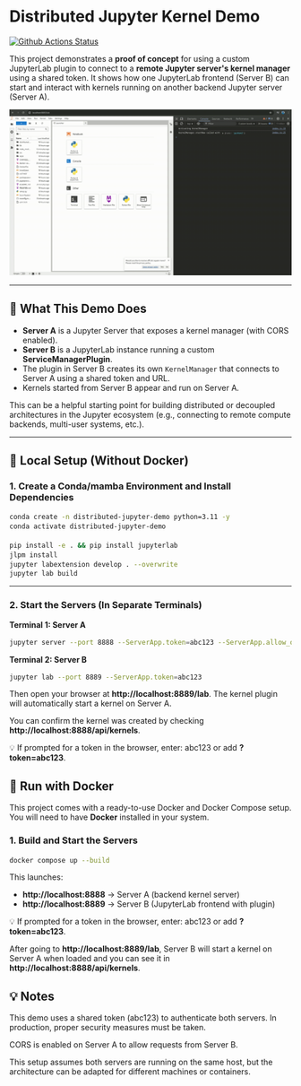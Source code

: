 # Distributed Jupyter Kernel Demo

[![Github Actions Status](https://github.com/QuantStack/distributed-jupyter-demo/workflows/Build/badge.svg)](https://github.com/QuantStack/distributed-jupyter-demo/actions/workflows/build.yml)

This project demonstrates a **proof of concept** for using a custom JupyterLab plugin to connect to a **remote Jupyter server's kernel manager** using a shared token. It shows how one JupyterLab frontend (Server B) can start and interact with kernels running on another backend Jupyter server (Server A).

![Demo](demo.gif)

---

## 🧩 What This Demo Does

- **Server A** is a Jupyter Server that exposes a kernel manager (with CORS enabled).
- **Server B** is a JupyterLab instance running a custom **ServiceManagerPlugin**.
- The plugin in Server B creates its own `KernelManager` that connects to Server A using a shared token and URL.
- Kernels started from Server B appear and run on Server A.

This can be a helpful starting point for building distributed or decoupled architectures in the Jupyter ecosystem (e.g., connecting to remote compute backends, multi-user systems, etc.).

---

## 🔧 Local Setup (Without Docker)

### 1. Create a Conda/mamba Environment and Install Dependencies

```bash
conda create -n distributed-jupyter-demo python=3.11 -y
conda activate distributed-jupyter-demo

pip install -e . && pip install jupyterlab
jlpm install
jupyter labextension develop . --overwrite
jupyter lab build

```

---

### 2. Start the Servers (In Separate Terminals)

**Terminal 1: Server A**

```bash
jupyter server --port 8888 --ServerApp.token=abc123 --ServerApp.allow_origin='http://localhost:8889'
```

**Terminal 2: Server B**

```bash
jupyter lab --port 8889 --ServerApp.token=abc123
```

Then open your browser at **http://localhost:8889/lab**. The kernel plugin will automatically start a kernel on Server A.

You can confirm the kernel was created by checking **http://localhost:8888/api/kernels**.

💡 If prompted for a token in the browser, enter: abc123 or add **?token=abc123**.

## 🐳 Run with Docker

This project comes with a ready-to-use Docker and Docker Compose setup.
You will need to have **Docker** installed in your system.

### 1. Build and Start the Servers

```bash
docker compose up --build
```

This launches:

- **http://localhost:8888** → Server A (backend kernel server)
- **http://localhost:8889** → Server B (JupyterLab frontend with plugin)

💡 If prompted for a token in the browser, enter: abc123 or add **?token=abc123**.

After going to **http://localhost:8889/lab**, Server B will start a kernel on Server A when loaded and you can see it in **http://localhost:8888/api/kernels**.

## 💡 Notes

This demo uses a shared token (abc123) to authenticate both servers. In production, proper security measures must be taken.

CORS is enabled on Server A to allow requests from Server B.

This setup assumes both servers are running on the same host, but the architecture can be adapted for different machines or containers.
